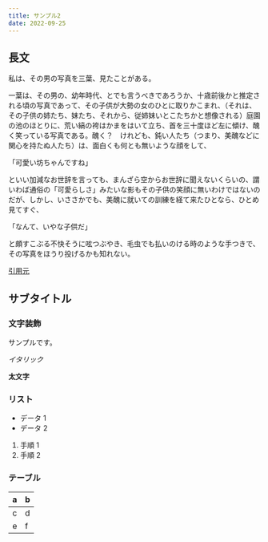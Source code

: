 ```yaml
---
title: サンプル2
date: 2022-09-25
---
```


## 長文

私は、その男の写真を三葉、見たことがある。

一葉は、その男の、幼年時代、とでも言うべきであろうか、十歳前後かと推定される頃の写真であって、その子供が大勢の女のひとに取りかこまれ、（それは、その子供の姉たち、妹たち、それから、従姉妹いとこたちかと想像される）庭園の池のほとりに、荒い縞の袴はかまをはいて立ち、首を三十度ほど左に傾け、醜く笑っている写真である。醜く？　けれども、鈍い人たち（つまり、美醜などに関心を持たぬ人たち）は、面白くも何とも無いような顔をして、

「可愛い坊ちゃんですね」

といい加減なお世辞を言っても、まんざら空からお世辞に聞えないくらいの、謂いわば通俗の「可愛らしさ」みたいな影もその子供の笑顔に無いわけではないのだが、しかし、いささかでも、美醜に就いての訓練を経て来たひとなら、ひとめ見てすぐ、

「なんて、いやな子供だ」

と頗すこぶる不快そうに呟つぶやき、毛虫でも払いのける時のような手つきで、その写真をほうり投げるかも知れない。

[引用元](https://www.aozora.gr.jp/cards/000035/files/301_14912.html)

## サブタイトル

### 文字装飾

サンプルです。

_イタリック_

**太文字**

### リスト

- データ 1
- データ 2

1. 手順 1
2. 手順 2

### テーブル

| a   | b   |
| --- | --- |
| c   | d   |
| e   | f   |
